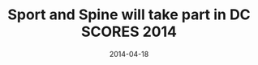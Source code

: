---
title: Sport and Spine will take part in DC SCORES 2014
date: 2014-04-18
link: "http://www.prweb.com/releases/2014/04/prweb11771277.htm"
source: PRWeb
---